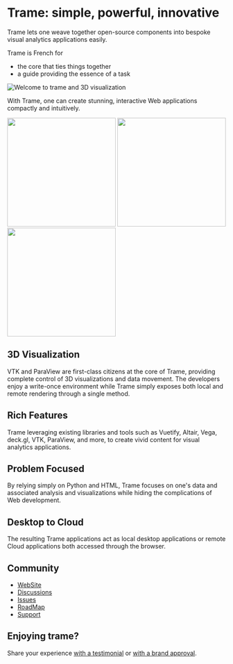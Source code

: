 # Trame: simple, powerful, innovative

Trame lets one weave together open-source components into bespoke visual analytics applications easily.

Trame is French for
- the core that ties things together
- a guide providing the essence of a task

![Welcome to trame and 3D visualization](https://kitware.github.io/trame/images/trame_welcome.jpg)

With Trame, one can create stunning, interactive Web applications compactly and intuitively.

<p float="left">
  <img src="https://kitware.github.io/trame/examples/CarotidFlow.jpg" width="250" />
  <img src="https://kitware.github.io/trame/examples/UberPickupsNYC.jpg" width="250" />
  <img src="https://kitware.github.io/trame/examples/FiniteElementAnalysis.jpg" width="250" />
</p>

## 3D Visualization

VTK and ParaView are first-class citizens at the core of Trame, providing complete control of 3D visualizations and data movement. The developers enjoy a write-once environment while Trame simply exposes both local and remote rendering through a single method.

## Rich Features

Trame leveraging existing libraries and tools such as Vuetify, Altair, Vega, deck.gl, VTK, ParaView, and more, to create vivid content for visual analytics applications.

## Problem Focused

By relying simply on Python and HTML, Trame focuses on one's data and associated analysis and visualizations while hiding the complications of Web development.

## Desktop to Cloud

The resulting Trame applications act as local desktop applications or remote Cloud applications both accessed through the browser.

## Community

- [WebSite](https://kitware.github.io/trame/)
- [Discussions](https://github.com/Kitware/trame/discussions)
- [Issues](https://github.com/Kitware/trame/issues)
- [RoadMap](https://github.com/Kitware/trame/projects/1)
- [Support](https://www.kitware.com/what-we-offer/#support)

## Enjoying trame?

Share your experience [with a testimonial](https://github.com/Kitware/trame/issues/18) or [with a brand approval](https://github.com/Kitware/trame/issues/19).
